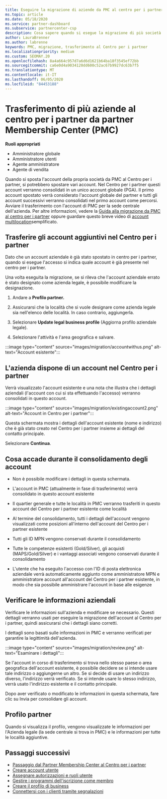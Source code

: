 ```yaml
---
title: Eseguire la migrazione di aziende da PMC al centro per i partner
ms.topic: article
ms.date: 05/18/2020
ms.service: partner-dashboard
ms.subservice: partnercenter-csp
description: Cosa sapere quando si esegue la migrazione di più società dal centro di appartenenza ai partner (PMC) al centro per i partner e consolidarle in un account globale partner.
author: LauraBrenner
ms.author: labrenne
keywords: PMC, migrazione, trasferimento al Centro per i partner
ms.localizationpriority: medium
ms.custom: SEOMAY.20
ms.openlocfilehash: 8a4a664c957d7a6d6d1621b64ba18f3545ef72bb
ms.sourcegitcommit: ca6e0d4a9034120dd600c52ac67b9927dc63b7f5
ms.translationtype: MT
ms.contentlocale: it-IT
ms.lasthandoff: 06/05/2020
ms.locfileid: "84453188"
---
```

# <a name="moving-multiple-companies-to-partner-center-from-partner-membership-center-pmc"></a>Trasferimento di più aziende al centro per i partner da partner Membership Center (PMC)

**Ruoli appropriati**

- Amministratore globale
- Amministratore utenti
- Agente amministratore
- Agente di vendita

Quando si sposta l'account della propria società da PMC al Centro per i partner, si potrebbero spostare vari account. Nel Centro per i partner questi account verranno consolidati in un unico account globale (PGA). Il primo account spostato verrà considerato l'account globale del partner e tutti gli account successivi verranno consolidati nel primo account come percorsi. Avviare il trasferimento con l'account di PMC per la sede centrale dell'azienda. Per altre informazioni, vedere la [Guida alla migrazione da PMC al centro per i partner](guide-to-migration.md) oppure guardare questo breve video di [account multilocation](https://vimeo.com/290335248)semplificato.

## <a name="move-your-additional-accounts-into-partner-center"></a>Trasferire gli account aggiuntivi nel Centro per i partner

Dato che un account aziendale è già stato spostato in centro per i partner, quando si esegue l'accesso si indica quale account è già presente nel centro per i partner.

Una volta eseguita la migrazione, se si rileva che l'account aziendale errato è stato designato come azienda legale, è possibile modificare la designazione.

1. Andare a **Profilo partner.**

2. Assicurarsi che la località che si vuole designare come azienda legale sia nell'elenco delle località. In caso contrario, aggiungerla.

3. Selezionare **Update legal business profile** (Aggiorna profilo aziendale legale).

4. Selezionare l'attività e l'area geografica e salvare.

:::image type="content" source="images/migration/accountwithus.png" alt-text="Account esistente":::

## <a name="your-company-has-an-account-in-partner-center"></a>L'azienda dispone di un account nel Centro per i partner

Verrà visualizzato l'account esistente e una nota che illustra che i dettagli aziendali (l'account con cui si sta effettuando l'accesso) verranno consolidati in questo account.

:::image type="content" source="images/migration/existingaccount2.png" alt-text="Account in Centro per i partner":::

Questa schermata mostra i dettagli dell'account esistente (nome e indirizzo) che è già stato creato nel Centro per i partner insieme ai dettagli del contatto principale.

Selezionare **Continua**.

## <a name="what-happens-during-consolidation-of-accounts"></a>Cosa accade durante il consolidamento degli account

- Non è possibile modificare i dettagli in questa schermata.

- L'account in PMC (attualmente in fase di trasferimento) verrà consolidato in questo account esistente

- Il quartier generale e tutte le località in PMC verranno trasferiti in questo account del Centro per i partner esistente come località

- Al termine del consolidamento, tutti i dettagli dell'account vengono visualizzati come posizioni all'interno dell'account del Centro per i partner esistente

- Tutti gli ID MPN vengono conservati durante il consolidamento

- Tutte le competenze esistenti (Gold/Silver), gli acquisti (MAPS/Gold/Silver) e i vantaggi associati vengono conservati durante il consolidamento

- L'utente che ha eseguito l'accesso con l'ID di posta elettronica aziendale verrà automaticamente aggiunto come amministratore MPN e amministratore account all'account del Centro per i partner esistente, in modo che sia possibile amministrare l'account in base alle esigenze

## <a name="review-your-company-information"></a>Verificare le informazioni aziendali

Verificare le informazioni sull'azienda e modificare se necessario.  Questi dettagli verranno usati per eseguire la migrazione dell'account al Centro per i partner, quindi assicurarsi che i dettagli siano corretti.

I dettagli sono basati sulle informazioni in PMC e verranno verificati per garantire la legittimità dell'azienda.

:::image type="content" source="images/migration/review.png" alt-text="Esaminare i dettagli":::

Se l'account in corso di trasferimento si trova nello stesso paese o area geografica dell'account esistente, è possibile decidere se si intende usare tale indirizzo o aggiungerne un altro. Se si decide di usare un indirizzo diverso, l'indirizzo verrà verificato. Se si intende usare lo stesso indirizzo, verrà usato l'indirizzo esistente e il contatto principale.

Dopo aver verificato o modificato le informazioni in questa schermata, fare clic su Invia per consolidare gli account.

## <a name="partner-profile"></a>Profilo partner

Quando si visualizza il profilo, vengono visualizzate le informazioni per l'Azienda legale (la sede centrale si trova in PMC) e le informazioni per tutte le località aggiuntive.

## <a name="next-steps"></a>Passaggi successivi

- [Passaggio dal Partner Membership Center al Centro per i partner](move-pmc-pc-map.md)
- [Creare account utente](create-user-accounts-and-set-permissions.md)
- [Assegnare autorizzazioni e ruoli utente](permissions-overview.md)
- [Gestire i programmi dell'iscrizione come membro](renew-mpn-offers.md)
- [Creare il profilo di business](create-a-marketing-profile.md)
- [Connettersi con i clienti tramite segnalazioni](responding-to-referrals.md)
